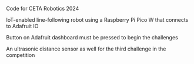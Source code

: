 Code for CETA Robotics 2024

IoT-enabled line-following robot using a Raspberry Pi Pico W that connects to Adafruit IO

Button on Adafruit dashboard must be pressed to begin the challenges

An ultrasonic distance sensor as well for the third challenge in the competition


